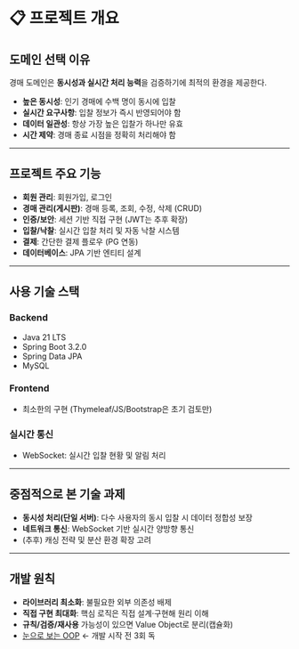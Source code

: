 # 📋 프로젝트 개요

## 도메인 선택 이유
경매 도메인은 **동시성과 실시간 처리 능력**을 검증하기에 최적의 환경을 제공한다.

- **높은 동시성**: 인기 경매에 수백 명이 동시에 입찰
- **실시간 요구사항**: 입찰 정보가 즉시 반영되어야 함
- **데이터 일관성**: 항상 가장 높은 입찰가 하나만 유효
- **시간 제약**: 경매 종료 시점을 정확히 처리해야 함

---

## 프로젝트 주요 기능
- **회원 관리**: 회원가입, 로그인
- **경매 관리(게시판)**: 경매 등록, 조회, 수정, 삭제 (CRUD)
- **인증/보안**: 세션 기반 직접 구현 (JWT는 추후 확장)
- **입찰/낙찰**: 실시간 입찰 처리 및 자동 낙찰 시스템
- **결제**: 간단한 결제 플로우 (PG 연동)
- **데이터베이스**: JPA 기반 엔티티 설계

---

## 사용 기술 스택

### Backend
- Java 21 LTS  
- Spring Boot 3.2.0  
- Spring Data JPA  
- MySQL  

### Frontend
- 최소한의 구현 (Thymeleaf/JS/Bootstrap은 초기 검토만)

### 실시간 통신
- WebSocket: 실시간 입찰 현황 및 알림 처리

---

## 중점적으로 본 기술 과제
- **동시성 처리(단일 서버)**: 다수 사용자의 동시 입찰 시 데이터 정합성 보장  
- **네트워크 통신**: WebSocket 기반 실시간 양방향 통신  
- (추후) 캐싱 전략 및 분산 환경 확장 고려  

---

## 개발 원칙
- **라이브러리 최소화**: 불필요한 외부 의존성 배제  
- **직접 구현 최대화**: 핵심 로직은 직접 설계·구현해 원리 이해  
- **규칙/검증/재사용** 가능성이 있으면 Value Object로 분리(캡슐화)
- [눈으로 보는 OOP](https://www.notion.so/OOP-6bd16f7647554dd1bcca0001da50b617?pvs=21) ← 개발 시작 전 3회 독
